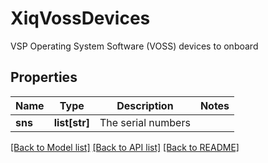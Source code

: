 # XiqVossDevices

VSP Operating System Software (VOSS) devices to onboard
## Properties
Name | Type | Description | Notes
------------ | ------------- | ------------- | -------------
**sns** | **list[str]** | The serial numbers | 

[[Back to Model list]](../README.md#documentation-for-models) [[Back to API list]](../README.md#documentation-for-api-endpoints) [[Back to README]](../README.md)


